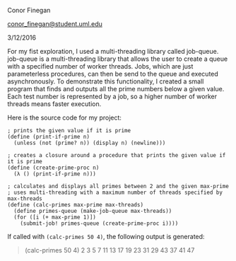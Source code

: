 Conor Finegan

conor_finegan@student.uml.edu

3/12/2016

For my fist exploration, I used a multi-threading library called job-queue. job-queue is a multi-threading library that allows the user to create a queue with a specified number of worker threads. Jobs, which are just parameterless procedures, can then be send to the queue and executed asynchronously. To demonstrate this functionality, I created a small program that finds and outputs all the prime numbers below a given value. Each test number is represented by a job, so a higher number of worker threads means faster execution.

Here is the source code for my project:
```
; prints the given value if it is prime
(define (print-if-prime n)
  (unless (not (prime? n)) (display n) (newline)))

; creates a closure around a procedure that prints the given value if it is prime
(define (create-prime-proc n)
  (λ () (print-if-prime n)))

; calculates and displays all primes between 2 and the given max-prime
; uses multi-threading with a maximum number of threads specified by max-threads
(define (calc-primes max-prime max-threads)
  (define primes-queue (make-job-queue max-threads))
  (for ([i (+ max-prime 1)])
    (submit-job! primes-queue (create-prime-proc i))))
```

If called with `(calc-primes 50 4)`, the following output is generated:
> (calc-primes 50 4)
2
3
5
7
11
13
17
19
23
31
29
43
37
41
47
